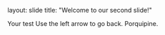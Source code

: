 layout: slide
title: "Welcome to our second slide!"

Your test
Use the left arrow to go back. Porquipine.
